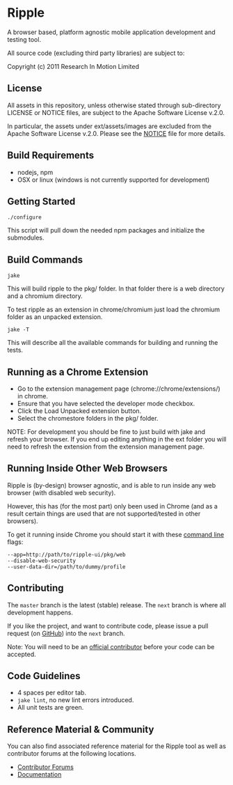 # Ripple

A browser based, platform agnostic mobile application development and testing tool.
 
All source code (excluding third party libraries) are subject to:

Copyright (c) 2011 Research In Motion Limited

## License

All assets in this repository, unless otherwise stated through sub-directory LICENSE or NOTICE files, are subject to the Apache Software License v.2.0.

In particular, the assets under ext/assets/images are excluded from the Apache Software License v.2.0.  Please see the [NOTICE](https://github.com/blackberry/Ripple-UI/tree/master/ext/assets/images) file for more details.

## Build Requirements

* nodejs, npm
* OSX or linux (windows is not currently supported for development)

## Getting Started

    ./configure

This script will pull down the needed npm packages and initialize the submodules.

## Build Commands

    jake

This will build ripple to the pkg/ folder. In that folder there is a web directory and a chromium directory.

To test ripple as an extension in chrome/chromium just load the chromium folder as an unpacked extension.

    jake -T

This will describe all the available commands for building and running the tests.

## Running as a Chrome Extension

* Go to the extension management page (chrome://chrome/extensions/) in chrome.
* Ensure that you have selected the developer mode checkbox.
* Click the Load Unpacked extension button.
* Select the chromestore folders in the pkg/ folder.

NOTE: For development you should be fine to just build with jake and refresh your browser.
If you end up editing anything in the ext folder you will need to refresh the extension from the extension management page.

## Running Inside Other Web Browsers

Ripple is (by-design) browser agnostic, and is able to run inside any web browser (with disabled web security).

However, this has (for the most part) only been used in Chrome (and as a result certain things are used that are not supported/tested in other browsers).

To get it running inside Chrome you should start it with these [command line](http://www.chromium.org/developers/how-tos/run-chromium-with-flags) flags:

    --app=http://path/to/ripple-ui/pkg/web
    --disable-web-security
    --user-data-dir=/path/to/dummy/profile

## Contributing

The `master` branch is the latest (stable) release. The `next` branch is where all development happens.

If you like the project, and want to contribute code, please issue a pull request (on [GitHub](https://github.com/blackberry/Ripple-UI/pulls)) into the `next` branch.

Note: You will need to be an [official contributor](http://blackberry.github.com/howToContribute.html) before your code can be accepted.

## Code Guidelines

* 4 spaces per editor tab.
* `jake lint`, no new lint errors introduced.
* All unit tests are green.

## Reference Material &amp; Community

You can also find associated reference material for the Ripple tool as well as contributor forums at the following locations.

* [Contributor Forums](http://supportforums.blackberry.com/t5/Ripple-Contributions/bd-p/ripple)
* [Documentation](http://rippledocs.tinyhippos.com/index.html)

